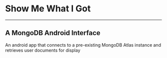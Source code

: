 # Show Me What I Got

----

## A MongoDB Android Interface
An android app that connects to a pre-existing MongoDB Atlas instance and retrieves user documents for display
